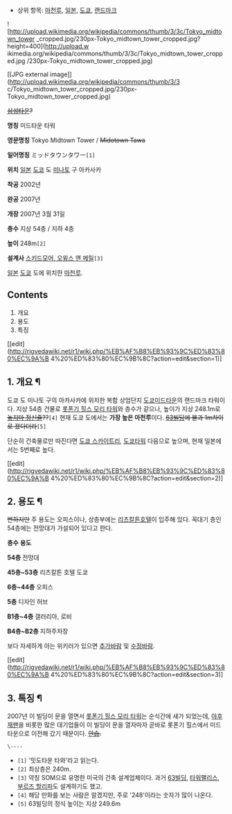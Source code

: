   * 상위 항목: [마천루](%EB%A7%88%EC%B2%9C%EB%A3%A8.md), [일본](%EC%9D%BC%EB%B3%B8.md), [도쿄](%EB%8F%84%EC%BF%84.md), [랜드마크](%EB%9E%9C%EB%93%9C%EB%A7%88%ED%81%AC.md)  

![http://upload.wikimedia.org/wikipedia/commons/thumb/3/3c/Tokyo_midtown_tower
_cropped.jpg/230px-Tokyo_midtown_tower_cropped.jpg?height=400](http://upload.w
ikimedia.org/wikipedia/commons/thumb/3/3c/Tokyo_midtown_tower_cropped.jpg
/230px-Tokyo_midtown_tower_cropped.jpg)

[[JPG external image]](http://upload.wikimedia.org/wikipedia/commons/thumb/3/3
c/Tokyo_midtown_tower_cropped.jpg/230px-Tokyo_midtown_tower_cropped.jpg)

<del>[삼성타운](%EC%82%BC%EC%84%B1%ED%83%80%EC%9A%B4.md)?</del>

**명칭**
미드타운 타워

**영문명칭**
Tokyo Midtown Tower / <del>Midotown Tawa</del>

**일어명칭**
ミッドタウンタワー`[1]`

**위치**
[일본](%EC%9D%BC%EB%B3%B8.md) [도쿄](%EB%8F%84%EC%BF%84.md) 도
[미나토](%EB%AF%B8%EB%82%98%ED%86%A0.md) 구 아카사카

**착공**
2002년

**완공**
2007년

**개장**
2007년 3월 31일

**층수**
지상 54층 / 지하 4층

**높이**
248m`[2]`

**설계사**
[스키드모어, 오윙스 앤 메릴](%EC%8A%A4%ED%82%A4%EB%93%9C%EB%AA%A8%EC%96%B4%2C%20%EC%98%A4%EC%9C%99%EC%8A%A4%20%EC%95%A4%20%EB%A9%94%EB%A6%B4.md)`[3]`

  
[일본](%EC%9D%BC%EB%B3%B8.md) [도쿄](%EB%8F%84%EC%BF%84.md) 도에 위치한
[마천루](%EB%A7%88%EC%B2%9C%EB%A3%A8.md).

## Contents

    

1. 개요 
2. 용도 
3. 특징 

[[edit](http://rigvedawiki.net/r1/wiki.php/%EB%AF%B8%EB%93%9C%ED%83%80%EC%9A%B
4%20%ED%83%80%EC%9B%8C?action=edit&section=1)]

## 1. 개요 ¶

도쿄 도 미나토 구의 아카사카에 위치한 복합 상업단지 [도쿄미드타운](%EB%8F%84%EC%BF%84%20%EB%AF%B8%EB%93%9C%ED%83%80%EC%9A%B4.md)의 랜드마크
타워이다. 지상 54층 건물로 [롯폰기 힐스 모리 타워](%EB%A1%AF%ED%8F%B0%EA%B8%B0%20%ED%9E%90%EC%8A%A4%20%EB%AA%A8%EB%A6%AC%20%ED%83%80%EC%9B%8C.md)와 층수가 같으나, 높이가 지상 248.1m로
<del>[놓지마 정신줄](%EB%86%93%EC%A7%80%EB%A7%88%20%EC%A0%95%EC%8B%A0%EC%A4%84.md)??</del>`[4]` 현재 도쿄 도에서는 **가장 높은 마천루**이다.
<del>[63빌딩](63%EB%B9%8C%EB%94%A9.md)에 불과 1m차이로 졌다더라</del>`[5]`

  

단순히 건축물로만 따진다면 [도쿄 스카이트리](%EB%8F%84%EC%BF%84%20%EC%8A%A4%EC%B9%B4%EC%9D%B4%ED%8A%B8%EB%A6%AC.md), [도쿄타워](%EB%8F%84%EC%BF%84%ED%83%80%EC%9B%8C.md) 다음으로
높으며, 현재 일본에서는 5번째로 높다.

  

[[edit](http://rigvedawiki.net/r1/wiki.php/%EB%AF%B8%EB%93%9C%ED%83%80%EC%9A%B
4%20%ED%83%80%EC%9B%8C?action=edit&section=2)]

## 2. 용도 ¶

<del>뻔하지만</del> 주 용도는 오피스이나, 상층부에는 [리츠칼튼호텔](%EB%A6%AC%EC%B8%A0%EC%B9%BC%ED%8A%BC%20%ED%98%B8%ED%85%94.md)이 입주해 있다.
꼭대기 층인 54층에는 전망대가 가설되어 있다고 한다.

  

**층수**
**용도**

**54층**
전망대

**45층~53층**
리츠칼튼 호텔 도쿄

**6층~44층**
오피스

**5층**
디자인 허브

**B1층~4층**
갤러리아, 로비

**B4층~B2층**
지하주차장

  
보다 자세하게 아는 위키러가 있으면 [추가바람](%EC%B6%94%EA%B0%80%EB%B0%94%EB%9E%8C.md) 및
[수정바람](%EC%88%98%EC%A0%95%EB%B0%94%EB%9E%8C.md).

  

[[edit](http://rigvedawiki.net/r1/wiki.php/%EB%AF%B8%EB%93%9C%ED%83%80%EC%9A%B
4%20%ED%83%80%EC%9B%8C?action=edit&section=3)]

## 3. 특징 ¶

2007년 이 빌딩이 문을 열면서 [롯폰기 힐스 모리 타워](%EB%A1%AF%ED%8F%B0%EA%B8%B0%20%ED%9E%90%EC%8A%A4%20%EB%AA%A8%EB%A6%AC%20%ED%83%80%EC%9B%8C.md)는 순식간에 새가 되었는데, [야후재팬](%EC%95%BC%ED%9B%84%20%EC%9E%AC%ED%8C%AC.md)을 비롯한 많은 대기업들이 이 빌딩이 문을 열자마자
곧바로 롯폰기 힐스에서 미드타운으로 이전해 갔기 때문이다. <del>[안습](%EC%95%88%EC%8A%B5.md).</del>

`\----`

  * `[1]` '밋도타운 타와'라고 읽는다.
  * `[2]` 최상층은 240m.
  * `[3]` 약칭 SOM으로 유명한 미국의 건축 설계업체이다. 과거 [63빌딩](63%EB%B9%8C%EB%94%A9.md), [타워팰리스](%ED%83%80%EC%9B%8C%ED%8C%B0%EB%A6%AC%EC%8A%A4.md), [부르즈 할리파](%EB%B6%80%EB%A5%B4%EC%A6%88%20%ED%95%A0%EB%A6%AC%ED%8C%8C.md)도 설계하기도 했고.
  * `[4]` 해당 만화를 보는 사람은 알겠지만, 주로 '248'이라는 숫자가 많이 나온다.
  * `[5]` 63빌딩의 정식 높이는 지상 249.6m

